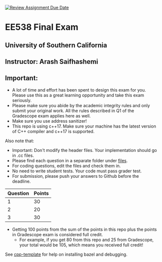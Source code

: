 [![Review Assignment Due Date](https://classroom.github.com/assets/deadline-readme-button-24ddc0f5d75046c5622901739e7c5dd533143b0c8e959d652212380cedb1ea36.svg)](https://classroom.github.com/a/9rfMuNeD)

# EE538 Final Exam
## University of Southern California
## Instructor: Arash Saifhashemi

## Important:
- A lot of time and effort has been spent to design this exam for you. Please use this as a great learning opportunity and take this exam seriously.
- Please make sure you abide by the academic integrity rules and only submit your original work. All the rules described in Q1 of the Gradescope exam applies here as well.
- Make sure you use address sanitizer!
- This repo is using c++17. Make sure your machine has the latest version of C++ compiler and c++17 is supported.

Also note that:
- Important: Don't modify the header files. Your implementation should go in .cc files.
- Please find each question in a separate folder under [files](/files).
- For coding questions, edit the files and check them in.
- No need to write student tests. Your code must pass grader test.
- For submission, please push your answers to Github before the deadline.
  
| Question | Points |
| -------- | ------ |
| 1        | 30     |
| 2        | 20     |
| 3        | 30     |

- Getting 100 points from the sum of the points in this repo plus the points in Gradescope exam is considered full credit. 
  - For example, if you get 80 from this repo and 25 from Gradescope, your total would be 105, which means you received full credit!


See [cpp-template](https://github.com/ourarash/cpp-template) for help on installing bazel and debugging.
